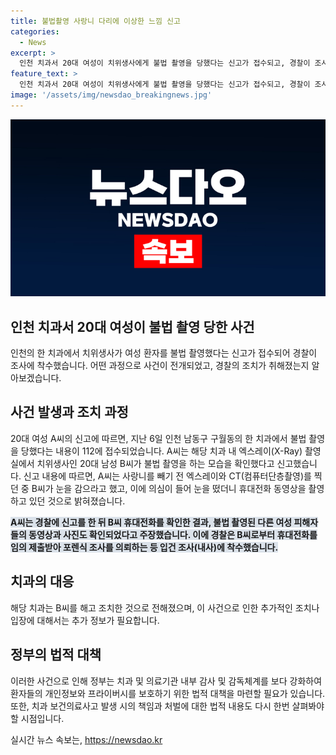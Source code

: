 ```yaml
---
title: 불법촬영 사랑니 다리에 이상한 느낌 신고
categories:
  - News
excerpt: >
  인천 치과서 20대 여성이 치위생사에게 불법 촬영을 당했다는 신고가 접수되고, 경찰이 조사에 착수한 사안이다. A씨는 치과 내에서 치위생사 B씨가 엑스레이 촬영 중 불법 촬영을 한 것을 확인했다고 주장했으며, 경찰은 B씨의 휴대전화를 확보해 다른 여성 피해자들의 사진과 동영상이 있는지 조사 중이다. 해당 치과는 B씨를 해고 조치했다고 전해졌다.
feature_text: >
  인천 치과서 20대 여성이 치위생사에게 불법 촬영을 당했다는 신고가 접수되고, 경찰이 조사에 착수한 사안이다. A씨는 치과 내에서 치위생사 B씨가 엑스레이 촬영 중 불법 촬영을 한 것을 확인했다고 주장했으며, 경찰은 B씨의 휴대전화를 확보해 다른 여성 피해자들의 사진과 동영상이 있는지 조사 중이다. 해당 치과는 B씨를 해고 조치했다고 전해졌다.
image: '/assets/img/newsdao_breakingnews.jpg'
---
```


<p><img src="/assets/img/newsdao_breakingnews.jpg" alt="flaretime 속보" /></p>

<h2 data-ke-size="size26">인천 치과서 20대 여성이 불법 촬영 당한 사건</h2>

<p data-ke-size="size16">인천의 한 치과에서 치위생사가 여성 환자를 불법 촬영했다는 신고가 접수되어 경찰이 조사에 착수했습니다. 어떤 과정으로 사건이 전개되었고, 경찰의 조치가 취해졌는지 알아보겠습니다.</p>

<h2 data-ke-size="size24">사건 발생과 조치 과정</h2>

<p data-ke-size="size16">20대 여성 A씨의 신고에 따르면, 지난 6일 인천 남동구 구월동의 한 치과에서 불법 촬영을 당했다는 내용이 112에 접수되었습니다. A씨는 해당 치과 내 엑스레이(X-Ray) 촬영실에서 치위생사인 20대 남성 B씨가 불법 촬영을 하는 모습을 확인했다고 신고했습니다. 신고 내용에 따르면, A씨는 사랑니를 빼기 전 엑스레이와 CT(컴퓨터단층촬영)를 찍던 중 B씨가 눈을 감으라고 했고, 이에 의심이 들어 눈을 떴더니 휴대전화 동영상을 촬영하고 있던 것으로 밝혀졌습니다.</p>

<p data-ke-size="size16"><b><span style="background-color: #21538527;">A씨는 경찰에 신고를 한 뒤 B씨 휴대전화를 확인한 결과, 불법 촬영된 다른 여성 피해자들의 동영상과 사진도 확인되었다고 주장했습니다. 이에 경찰은 B씨로부터 휴대전화를 임의 제출받아 포렌식 조사를 의뢰하는 등 입건 조사(내사)에 착수했습니다.</span></b></p>

<h2 data-ke-size="size24">치과의 대응</h2>

<p data-ke-size="size16">해당 치과는 B씨를 해고 조치한 것으로 전해졌으며, 이 사건으로 인한 추가적인 조치나 입장에 대해서는 추가 정보가 필요합니다.</p>

<h2 data-ke-size="size24">정부의 법적 대책</h2>

<p data-ke-size="size16">이러한 사건으로 인해 정부는 치과 및 의료기관 내부 감사 및 감독체계를 보다 강화하여 환자들의 개인정보와 프라이버시를 보호하기 위한 법적 대책을 마련할 필요가 있습니다. 또한, 치과 보건의료사고 발생 시의 책임과 처벌에 대한 법적 내용도 다시 한번 살펴봐야 할 시점입니다.</p>
실시간 뉴스 속보는, <a href="https://newsdao.kr" rel="dofollow">https://newsdao.kr</a>


